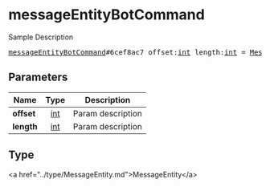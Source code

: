 # messageEntityBotCommand

Sample Description

<pre>
<a href="../constructor/messageEntityBotCommand.md">messageEntityBotCommand</a>#6cef8ac7 offset:<a href="../type/int.md">int</a> length:<a href="../type/int.md">int</a> = <a href="../type/MessageEntity.md">MessageEntity</a>;
</pre>

## Parameters

| Name | Type | Description |
|------|:----:|-------------|
| **offset** | <a href="../type/int.md">int</a> | Param description |
| **length** | <a href="../type/int.md">int</a> | Param description |

## Type

&lt;a href=&#34;../type/MessageEntity.md&#34;&gt;MessageEntity&lt;/a&gt;

